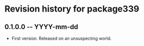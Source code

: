 # Revision history for package339

## 0.1.0.0 -- YYYY-mm-dd

* First version. Released on an unsuspecting world.
